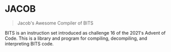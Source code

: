 # JACOB

> Jacob's Awesome Compiler of BITS

BITS is an instruction set introduced as challenge 16 of the 2021's Advent of
Code. This is a library and program for compiling, decompiling, and interpreting
BITS code.
